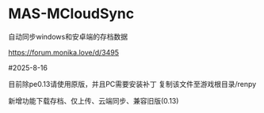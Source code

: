 # MAS-MCloudSync
自动同步windows和安卓端的存档数据

https://forum.monika.love/d/3495

#2025-8-16

目前除pe0.13请使用原版，并且PC需要安装补丁
复制该文件至游戏根目录/renpy

新增功能下载存档、仅上传、云端同步、兼容旧版(0.13)
